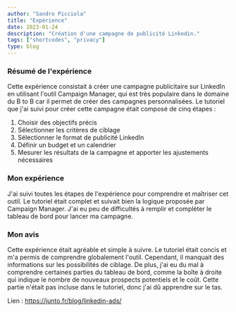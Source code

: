 ```yaml
---
author: "Sandro Picciola"
title: "Expérience"
date: 2023-01-24
description: "Création d'une campagne de publicité Linkedin."
tags: ["shortcodes", "privacy"]
type: blog
---
```


### Résumé de l'expérience

Cette expérience consistait à créer une campagne publicitaire sur LinkedIn en utilisant l'outil Campaign Manager, qui est très populaire dans le domaine du B to B car il permet de créer des campagnes personnalisées. Le tutoriel que j'ai suivi pour créer cette campagne était composé de cinq étapes :

1. Choisir des objectifs précis
2. Sélectionner les critères de ciblage
3. Sélectionner le format de publicité LinkedIn
4. Définir un budget et un calendrier
5. Mesurer les résultats de la campagne et apporter les ajustements nécessaires

### Mon expérience

J'ai suivi toutes les étapes de l'expérience pour comprendre et maîtriser cet outil. Le tutoriel était complet et suivait bien la logique proposée par Campaign Manager. J'ai eu peu de difficultés à remplir et compléter le tableau de bord pour lancer ma campagne.

### Mon avis

Cette expérience était agréable et simple à suivre. Le tutoriel était concis et m'a permis de comprendre globalement l'outil. Cependant, il manquait des informations sur les possibilités de ciblage. De plus, j'ai eu du mal à comprendre certaines parties du tableau de bord, comme la boîte à droite qui indique le nombre de nouveaux prospects potentiels et le coût. Cette partie n'était pas incluse dans le tutoriel, donc j'ai dû apprendre sur le tas.


Lien : https://junto.fr/blog/linkedin-ads/